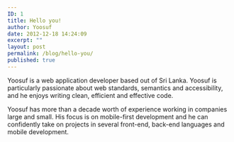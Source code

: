 ```yaml
---
ID: 1
title: Hello you!
author: Yoosuf
date: 2012-12-18 14:24:09
excerpt: ""
layout: post
permalink: /blog/hello-you/
published: true
---
```

Yoosuf is a web application developer based out of Sri Lanka. Yoosuf is particularly passionate about web standards, semantics and accessibility, and he enjoys writing clean, efficient and effective code.

Yoosuf has more than a decade worth of experience working in companies large and small. His focus is on mobile-first development and he can confidently take on projects in several front-end, back-end languages and mobile development.